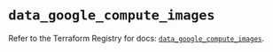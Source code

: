 # `data_google_compute_images`

Refer to the Terraform Registry for docs: [`data_google_compute_images`](https://registry.terraform.io/providers/hashicorp/google/6.28.0/docs/data-sources/compute_images).
